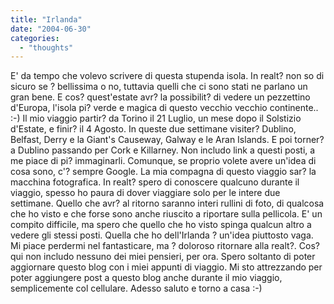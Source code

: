 ```yaml
---
title: "Irlanda"
date: "2004-06-30"
categories: 
  - "thoughts"
---
```


E' da tempo che volevo scrivere di questa stupenda isola. In realt? non so di sicuro se ? bellissima o no, tuttavia quelli che ci sono stati ne parlano un gran bene. E cos? quest'estate avr? la possibilit? di vedere un pezzettino d'Europa, l'isola pi? verde e magica di questo vecchio vecchio continente.. :-) Il mio viaggio partir? da Torino il 21 Luglio, un mese dopo il Solstizio d'Estate, e finir? il 4 Agosto. In queste due settimane visiter? Dublino, Belfast, Derry e la Giant's Causeway, Galway e le Aran Islands. E poi torner? a Dublino passando per Cork e Killarney. Non includo link a questi posti, a me piace di pi? immaginarli. Comunque, se proprio volete avere un'idea di cosa sono, c'? sempre Google. La mia compagna di questo viaggio sar? la macchina fotografica. In realt? spero di conoscere qualcuno durante il viaggio, spesso ho paura di dover viaggiare solo per le intere due settimane. Quello che avr? al ritorno saranno interi rullini di foto, di qualcosa che ho visto e che forse sono anche riuscito a riportare sulla pellicola. E' un compito difficile, ma spero che quello che ho visto spinga qualcun altro a vedere gli stessi posti. Quella che ho dell'Irlanda ? un'idea piuttosto vaga. Mi piace perdermi nel fantasticare, ma ? doloroso ritornare alla realt?. Cos? qui non includo nessuno dei miei pensieri, per ora. Spero soltanto di poter aggiornare questo blog con i miei appunti di viaggio. Mi sto attrezzando per poter aggiungere post a questo blog anche durante il mio viaggio, semplicemente col cellulare. Adesso saluto e torno a casa :-)
